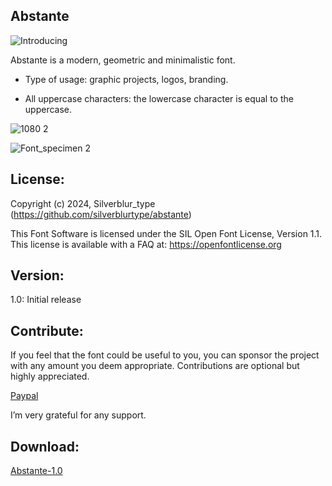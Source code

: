 ## Abstante

![Introducing](https://github.com/silverblurtype/abstante/assets/163983174/ddebd38b-7b52-4890-a638-100cbc755739)


Abstante is a modern, geometric and minimalistic font.

- Type of usage: graphic projects, logos, branding.

- All uppercase characters: the lowercase character is equal to the uppercase.

![1080 2](https://github.com/silverblurtype/abstante/assets/163983174/2c8bd8b9-c363-42cd-a834-1a4a56de3843)

![Font_specimen 2](https://github.com/silverblurtype/abstante/assets/163983174/2d0ccd85-d291-4bf5-a9a3-a2287c29f9c5)


## License:
Copyright (c) 2024, Silverblur_type (https://github.com/silverblurtype/abstante)

This Font Software is licensed under the SIL Open Font License, Version 1.1. This license is available with a FAQ at:
https://openfontlicense.org

## Version:
1.0: Initial release

## Contribute:
If you feel that the font could be useful to you, you can sponsor the project with any amount you deem appropriate. Contributions are optional but highly appreciated.

[Paypal](https://www.paypal.com/paypalme/vlrntype)

I’m very grateful for any support.

## Download:

[Abstante-1.0](https://github.com/silverblurtype/abstante/releases/download/font/Abstante-1.0.zip)

